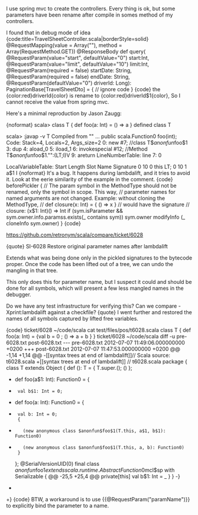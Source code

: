 I use spring mvc to create the controllers.
Every thing is ok, but some parameters have been rename after compile in somes method of my controllers.

I found that in debug mode of idea
{code:title=TravelSheetController.scala|borderStyle=solid}
@RequestMapping(value = Array(""), method = Array(RequestMethod.GET))
@ResponseBody
def query(
        @RequestParam(value="start", defaultValue="0") start:Int,
        @RequestParam(value="limit", defaultValue="10") limit:Int,
        @RequestParam(required = false) startDate: String,
        @RequestParam(required = false) endDate: String,
        @RequestParam(defaultValue="0") driverId: Long): PaginationBase[TravelSheetDto] = {
       // ignore code
}
{code}
the {color:red}driverId{color} is rename to {color:red}driverId$1{color}, So I cannot receive the value from spring mvc.

Here's a minimal reproduction by Jason Zaugg:

{noformat} 
scala> class T { def foo(a: Int) = () => a }
defined class T

scala> :javap -v T
Compiled from "<console>"
...
public scala.Function0 foo(int);
  Code:
   Stack=4, Locals=2, Args_size=2
   0:   new     #7; //class T$$anonfun$foo$1
   3:   dup
   4:   aload_0
   5:   iload_1
   6:   invokespecial   #12; //Method T$$anonfun$foo$1."<init>":(LT;I)V
   9:   areturn
  LineNumberTable:
   line 7: 0

  LocalVariableTable:
   Start  Length  Slot  Name   Signature
   0      10      0    this       LT;
   0      10      1    a$1       I
{noformat} 
It's a bug.  It happens during lambdalift, and it tries to avoid it.  Look at the eerie similarity of the example in the comment.
{code}
beforePickler {
  // The param symbol in the MethodType should not be renamed, only the symbol in scope. This way,
  // parameter names for named arguments are not changed. Example: without cloning the MethodType,
  //     def closure(x: Int) = { () => x }
  // would have the signature
  //     closure: (x$1: Int)() => Int
  if (sym.isParameter && sym.owner.info.paramss.exists(_ contains sym))
    sym.owner modifyInfo (_ cloneInfo sym.owner)
}
{code}

https://github.com/retronym/scala/compare/ticket/6028

{quote}
SI-6028 Restore original parameter names after lambdalift

Extends what was being done only in the pickled signatures to
the bytecode proper. Once the code has been lifted out of a tree,
we can undo the mangling in that tree.

This only does this for parameter name, but I suspect it could and
should be done for all symbols, which will present a few less mangled
 names in the debugger.

Do we have any test infrastructure for verifying this? Can we compare
-Xprint:lambdalift against a checkfile?
{quote}
I went further and restored the names of all symbols captured by lifted free variables.

{code}
ticket/6028 ~/code/scala cat test/files/pos/t6028.scala 
class T {
  def foo(a: Int) = {val b = 0 ; () => a + b }
}
ticket/6028 ~/code/scala diff -u pre-6028.txt post-6028.txt 
--- pre-6028.txt	2012-07-07 11:49:06.000000000 +0200
+++ post-6028.txt	2012-07-07 11:47:53.000000000 +0200
@@ -1,14 +1,14 @@
-[[syntax trees at end of lambdalift]]// Scala source: t6028.scala
+[[syntax trees at end of                lambdalift]] // t6028.scala
 package <empty> {
   class T extends Object {
     def <init>(): T = {
       T.super.<init>();
       ()
     };
-    def foo(a$1: Int): Function0 = {
-      val b$1: Int = 0;
+    def foo(a: Int): Function0 = {
+      val b: Int = 0;
       {
-        (new anonymous class $anonfun$foo$1(T.this, a$1, b$1): Function0)
+        (new anonymous class $anonfun$foo$1(T.this, a, b): Function0)
       }
     };
     @SerialVersionUID(0) final <synthetic> class $anonfun$foo$1 extends scala.runtime.AbstractFunction0$mcI$sp with Serializable {
@@ -25,5 +25,4 @@
       <synthetic> <paramaccessor> private[this] val b$1: Int = _
     }
   }
-}
-
+}
{code}
BTW, a workaround is to use {{@RequestParam("paramName")}} to explicitly bind the parameter to a name.
